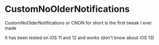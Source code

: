 # CustomNoOlderNotifications

CustomNoOlderNotifications or CNON for short is the first tweak I ever made

It has been tested on iOS 11 and 12 and works (don't know about iOS 13)

